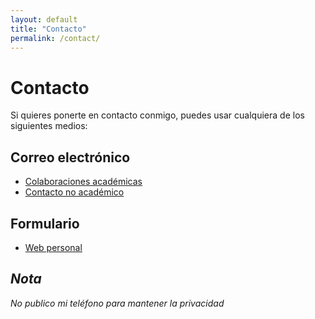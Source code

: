```yaml
---
layout: default
title: "Contacto"
permalink: /contact/
---
```


# Contacto

Si quieres ponerte en contacto conmigo, puedes usar cualquiera de los siguientes medios:

## Correo electrónico
- [Colaboraciones académicas](mailto:a.fernandez-sanles@ucl.ac.uk)
- [Contacto no académico](mailto:albafsanles@gmail.com)

## Formulario
- [Web personal](https://albafernandezsanles.wordpress.com/contacto/)

## *Nota*
*No publico mi teléfono para mantener la privacidad*
